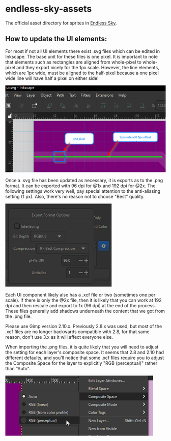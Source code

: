# endless-sky-assets

The official asset directory for sprites in [Endless Sky](https://github.com/endless-sky/endless-sky).

## How to update the UI elements:

For most if not all UI elements there exist .svg files which can be edited in Inkscape. The base unit for these files is one pixel. It is important to note that elements such as rectangles are aligned from whole-pixel to whole-pixel and they export nicely for the 1px scale. However, the line elements, which are 1px wide, must be aligned to the half-pixel because a one pixel wide line will have half a pixel on either side!

![ui_svg_notes.png](readme/ui_svg_notes.png)

Once a .svg file has been updated as necessary, it is exports as to the .png format. It can be exported with 96 dpi for @1x and 192 dpi for @2x. The following settings work very well, pay special attention to the anti-aliasing setting (1 px). Also, there's no reason not to choose "Best" quality.

![inkscape_png_export.png](readme/inkscape_png_export.png)

Each UI component likely also has a .xcf file or two (sometimes one per scale). If there is only the @2x file, then it is likely that you can work at 192 dpi and then rescale and export to 1x (96 dpi) at the end of the process. These files generally add shadows underneath the content that we got from the .png file.

Please use Gimp version 2.10.x. Previously 2.8.x was used, but most of the .xcf files are no longer backwards compatible with 2.8, for that same reason, don't use 3.x as it will affect everyone else.

When importing the .png files, it is quite likely that you will need to adjust the setting for each layer's composite space. It seems that 2.8 and 2.10 had different defaults, and you'll notice that some .xcf files require you to adjust the Composite Space for the layer to explicitly "RGB (perceptual)" rather than "Auto".

![gimp_perceptual_space.png](readme/gimp_perceptual_space.png)


